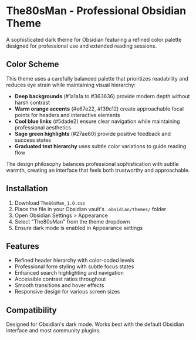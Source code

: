 # The80sMan - Professional Obsidian Theme

A sophisticated dark theme for Obsidian featuring a refined color palette designed for professional use and extended reading sessions.

## Color Scheme

This theme uses a carefully balanced palette that prioritizes readability and reduces eye strain while maintaining visual hierarchy:

- **Deep backgrounds** (#1a1a1a to #363636) provide modern depth without harsh contrast
- **Warm orange accents** (#e67e22, #f39c12) create approachable focal points for headers and interactive elements
- **Cool blue links** (#5dade2) ensure clear navigation while maintaining professional aesthetics
- **Sage green highlights** (#27ae60) provide positive feedback and success states
- **Graduated text hierarchy** uses subtle color variations to guide reading flow

The design philosophy balances professional sophistication with subtle warmth, creating an interface that feels both trustworthy and approachable.

## Installation

1. Download `The80sMan_1.0.css`
2. Place the file in your Obsidian vault's `.obsidian/themes/` folder
3. Open Obsidian Settings > Appearance
4. Select "The80sMan" from the theme dropdown
5. Ensure dark mode is enabled in Appearance settings

## Features

- Refined header hierarchy with color-coded levels
- Professional form styling with subtle focus states
- Enhanced search highlighting and navigation
- Accessible contrast ratios throughout
- Smooth transitions and hover effects
- Responsive design for various screen sizes

## Compatibility

Designed for Obsidian's dark mode. Works best with the default Obsidian interface and most community plugins.
